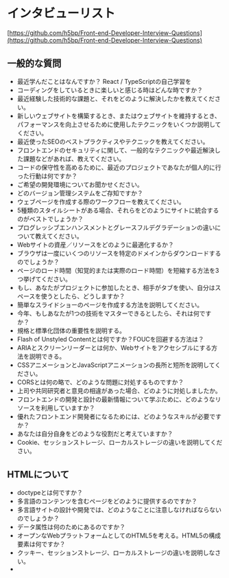 # インタビューリスト
[https://github.com/h5bp/Front-end-Developer-Interview-Questions](https://github.com/h5bp/Front-end-Developer-Interview-Questions)

## **一般的な質問**

- 最近学んだことはなんですか？
React / TypeScriptの自己学習を
- コーディングをしているときに楽しいと感じる時はどんな時ですか？
- 最近経験した技術的な課題と、それをどのように解決したかを教えてください。
- 新しいウェブサイトを構築するとき、またはウェブサイトを維持するとき、パフォーマンスを向上させるために使用したテクニックをいくつか説明してください。
- 最近使ったSEOのベストプラクティスやテクニックを教えてください。
- フロントエンドのセキュリティに関して、一般的なテクニックや最近解決した課題などがあれば、教えてください。
- コードの保守性を高めるために、最近のプロジェクトであなたが個人的に行った行動は何ですか？
- ご希望の開発環境についてお聞かせください。
- どのバージョン管理システムをご存知ですか？
- ウェブページを作成する際のワークフローを教えてください。
- 5種類のスタイルシートがある場合、それらをどのようにサイトに統合するのがベストでしょうか？
- プログレッシブエンハンスメントとグレースフルデグラデーションの違いについて教えてください。
- Webサイトの資産／リソースをどのように最適化するか？
- ブラウザは一度にいくつのリソースを特定のドメインからダウンロードするのでしょうか？
- ページのロード時間（知覚的または実際のロード時間）を短縮する方法を3つ挙げてください。
- もし、あなたがプロジェクトに参加したとき、相手がタブを使い、自分はスペースを使うとしたら、どうしますか？
- 簡単なスライドショーのページを作成する方法を説明してください。
- 今年、もしあなたが1つの技術をマスターできるとしたら、それは何ですか？
- 規格と標準化団体の重要性を説明する。
- Flash of Unstyled Contentとは何ですか？FOUCを回避する方法は？
- ARIAとスクリーンリーダーとは何か、Webサイトをアクセシブルにする方法を説明できる。
- CSSアニメーションとJavaScriptアニメーションの長所と短所を説明してください。
- CORSとは何の略で、どのような問題に対処するものですか？
- 上司や共同研究者と意見の相違があった場合、どのように対処しましたか。
- フロントエンドの開発と設計の最新情報について学ぶために、どのようなリソースを利用していますか？
- 優れたフロントエンド開発者になるためには、どのようなスキルが必要ですか？
- あなたは自分自身をどのような役割だと考えていますか？
- Cookie、セッションストレージ、ローカルストレージの違いを説明してください。

## HTMLについて

- doctypeとは何ですか？
- 多言語のコンテンツを含むページをどのように提供するのですか？
- 多言語サイトの設計や開発では、どのようなことに注意しなければならないのでしょうか？
- データ属性は何のためにあるのですか？
- オープンなWebプラットフォームとしてのHTML5を考える。HTML5の構成要素は何ですか？
- クッキー、セッションストレージ、ローカルストレージの違いを説明しなさい。
- <script> / <script async> / <script defer> の違いを説明しなさい。
- 一般的にCSSの<link>は<head></head>の間に、JSの<script>は</body>の直前に配置するのが良いとされているのはなぜでしょうか。何か例外をご存知ですか？
- プログレッシブレンダリングとは何ですか？
- 画像タグに `srcset` 属性を使用する理由は何ですか？この属性の内容を評価するときにブラウザが使用するプロセスを説明してください。
- 以前に異なるHTMLテンプレート言語を使用したことがありますか？
- canvasとsvgの違いは何ですか？
- HTMLの空要素とは何ですか？

## CSSについて

- CSSセレクタの特異性とは何ですか、どのように機能するのですか？
- CSSの「リセット」と「正規化」の違いは何ですか？あなたはどちらを選びますか？
- フロートとその動作について説明しなさい。
- Z-indexとスタッキングコンテキストがどのように形成されるかを説明する
- BFC（ブロックフォーマットコンテキスト）について説明し、どのように機能するか説明しなさい。
- 様々なクリアリング技術とは何か、どのような状況に適しているのか。
- ブラウザ特有のスタイリングの問題はどのように解決するのでしょうか？
- 機能に制約のあるブラウザに対して、どのようにページを提供しますか？
    - どのようなテクニックやプロセスを使っていますか？
- コンテンツを視覚的に隠す（そしてスクリーンリーダーだけが利用できるようにする）さまざまな方法にはどのようなものがありますか？
- グリッドシステムを使用したことがありますか？ある場合は、どのようなものがお好みですか？
- メディアクエリやモバイル向けレイアウト/CSSを使用または実装したことがありますか？
- SVGのスタイリングに慣れていますか？
- screen以外の@media プロパティを使用した例を教えてください。
- 効率的なCSSの書き方として、どのようなものがありますか？
- CSSプリプロセッサを使うメリット・デメリットは何ですか？
    - あなたが使ったことのあるCSSプリプロセッサの好きなところと嫌いなところを書いてください。
- 非標準のフォントを使用したWebデザインカンプをどのように実装しますか？
- ブラウザがCSSのセレクタに合致する要素を判断する方法を説明する。
- 擬似要素について説明し、その用途を論じることができる。
- ボックスモデルについて理解し、レイアウトを異なるボックスモデルでレンダリングするようにCSSでブラウザに指示する方法を説明できる。
- box-sizing: border-box; }`は何をするものですか？その利点は何ですか？
- CSSの `display` プロパティとは何ですか、そしてその使用例をいくつか挙げてください。
- inlineとinline-blockの違いは何ですか？
- nth-of-type()」と「nth-child()」セレクタの違いは何ですか？
- 相対配置要素、固定配置要素、絶対配置要素、静的配置要素の違いは何ですか？
- 既存のCSSフレームワークのうち、ローカルで使用したことのあるもの、または実運用で使用したことのあるものは何ですか？どのようにそれらを変更/改善しますか？
- CSS Gridを使ったことがありますか？
- Webサイトをレスポンシブにコーディングすることと、モバイルファースト戦略を用いることの違いについて説明してください。
- Retinaグラフィックスを扱ったことがありますか？ある場合、いつ、どのようなテクニックを使いましたか？
- 絶対配置の代わりにtranslate()`を使用する理由、またはその逆の理由はありますか？また、その理由は何ですか？
- clearfix cssのプロパティはどのように役立つのですか？
- フォントサイズに関連するpx、em、remの違いを説明できますか？
- 擬似クラスの例を挙げることができますか？擬似クラスの使用例について教えてください。
- ブロックレベル要素とインライン要素の違いは何ですか？それぞれのタイプの要素の例を示すことができますか？
- CSSグリッドとFlexboxの違いは何ですか？どのような場合にどちらを使うのでしょうか？

## JavaScript

- イベントデリゲーションについて説明する。
- JavaScript で `this` がどのように動作するか説明できる。
    - ES6 で `this` がどのように変化したのか、例を挙げてください。
- プロトタイプ継承がどのように機能するか説明しなさい。
- 変数の違いは何ですか。 null`,` undefined`, undeclared の違いは何ですか？
    - これらの状態について、どのようにチェックしますか？
- クロージャとは何ですか、また、どのように、あるいは、なぜ使うのですか？
- オブジェクトのプロパティや配列の項目を反復処理するために、どのような言語構文を使用しますか?
- Array.forEach()`ループと`Array.map()` メソッドの主な違いと、どちらかを選択する理由を教えてください。
- 無名関数の典型的な使用例とはどのようなものですか？
- ホストオブジェクトとネイティブオブジェクトの違いは何ですか？
- その違いを説明してください。 function Person(){}`、`var person = Person()`、`var person = new Person()`の違いは何ですか？
- foo `の使用方法について、`function foo() {}`と`var foo = function() {}` の違いを説明してください。
- Function.call`と`Function.apply`が何をするものなのか説明できますか？この2つの顕著な違いは何ですか？
- Function.prototype.bind`について説明してください。
- 特徴検出、特徴推論、UA文字列の使い方の違いは何ですか？
- hoisting "について説明してください。
- イベントバブリングについて説明しなさい。
- イベントキャプチャを説明しなさい。
- 属性」と「プロパティ」の違いは何ですか？
- JavaScriptの組み込みオブジェクトを拡張することの長所と短所は何ですか？
- と`===`の違いは何ですか？
- JavaScriptに関して、同一生成元ポリシーを説明してください。
- なぜ三項演算子と呼ばれるのですか、「三項」という言葉は何を示しているのですか？
- ストリクトモードとは何ですか？それを使うことの利点/欠点は何ですか？
- JavaScriptのコードをJavaScriptにコンパイルできる言語で書くことのメリット/デメリットは何ですか？
- JavaScriptのコードをデバッグする際に使用するツールやテクニックは何ですか？
- ミュータブルオブジェクトとイミュータブルオブジェクトの違いを説明してください。
    - JavaScriptにおける不変オブジェクトの例とは何ですか？
    - イミュータブルの長所と短所は何ですか？
    - どのようにして自分のコードで不変性を実現できますか？
- 同期関数と非同期関数の違いを説明してください。
- イベントループとは何ですか？
    - コールスタックとタスクキューとの違いは何ですか？
- let`,` var`,` const` を使って作成された変数の違いは何ですか？
- ES6 クラスと ES5 関数コンストラクタの違いは何ですか？
- 新しい矢印 `=>` 関数構文について、使用例を教えてください。この新しい構文は、他の関数とどう違うのですか？
- コンストラクター内のメソッドに矢印構文を使用すると、どのような利点がありますか？
- 高階関数の定義とは何ですか？
- オブジェクトや配列のデストラクチャリングの例を挙げてください。
- ES6 Template Literals を使って文字列を生成する例を挙げることができますか？
- カレー関数の例と、この構文が有利な理由を教えてください。
- spread構文」を使う利点と、「rest構文」との違いは何ですか？
- ファイル間でどのようにコードを共有できますか？
- 静的なクラスメンバーを作りたいと思うのはなぜか。
- JavaScript の `while` ループと `do-while` ループの違いは何ですか？
- 約束とは何ですか？どこで、どのようにプロミスを使うか？

## コードテスト

- コードをテストすることのメリット/デメリットは何ですか？
- コードの機能をテストするために、どのようなツールを使いますか？
- ユニットテストと機能テスト/統合テストの違いは何ですか？
- コードスタイル・リント・ツールの目的は何ですか？
- テストのベストプラクティスにはどのようなものがありますか？

## パフォーマンス

- コードのパフォーマンスバグを発見するために、どのようなツールを使いますか？
- ウェブサイトのスクロール・パフォーマンスを向上させる方法には、どのようなものがありますか？
- レイアウト、ペイント、コンポジットの違いについて説明してください。

## ネットワーキング

- 従来、site assetsを複数のドメインから提供することが良いとされてきたのはなぜか？
- WebサイトのURLを入力してから、画面に表示されるまでのプロセスを説明できるようにしなさい。
- Long-Polling、Websocket、Server-Sent Events の違いは何ですか？
- 次のリクエストヘッダとレスポンスヘッダについて説明してください。
    - Expires、Date、Age、If-Modified-...の違いについて教えてください。
    - Do Not Track
    - キャッシュコントロール
    - 転送エンコーディング
    - ETag
    - X-フレーム・オプション
- HTTPメソッドとは何ですか？知っているHTTPメソッドをすべて列挙し、説明してください。
- ドメインプリフェッチとは何ですか、また、どのようにパフォーマンスに役立つのですか？
- CDNとは何ですか、また、CDNを使用する利点は何ですか？

[www.DeepL.com/Translator（無料版）で翻訳しました。](http://www.deepl.com/Translator%EF%BC%88%E7%84%A1%E6%96%99%E7%89%88%EF%BC%89%E3%81%A7%E7%BF%BB%E8%A8%B3%E3%81%97%E3%81%BE%E3%81%97%E3%81%9F%E3%80%82)
